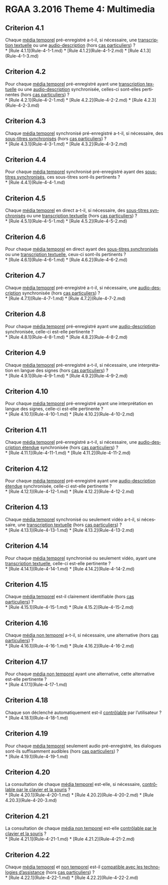 
# RGAA 3.2016 Theme 4: Multimedia

## Criterion 4.1
<div lang="fr">Chaque <a href="http://references.modernisation.gouv.fr/rgaa-accessibilite/glossaire.html#mdia-temporel-type-son-vido-et-synchronis">m&#xE9;dia temporel</a> pr&#xE9;-enregistr&#xE9; a-t-il, si n&#xE9;cessaire, une <a href="http://references.modernisation.gouv.fr/rgaa-accessibilite/glossaire.html#transcription-textuelle-media-temporel">transcription textuelle</a> ou une <a href="http://references.modernisation.gouv.fr/rgaa-accessibilite/glossaire.html#audiodescription-synchronise-media-temporel">audio-description</a> (hors <a href="http://references.modernisation.gouv.fr/rgaa-accessibilite/cas-particuliers.html#cp-4-1,4-2,4-3,4-5,4-7,4-9,4-11,4-13" title="Cas particuliers pour le crit&#xE8;re 4.2">cas particuliers</a>)&nbsp;?</div>
* [Rule 4.1.1](Rule-4-1-1.md)
* [Rule 4.1.2](Rule-4-1-2.md)
* [Rule 4.1.3](Rule-4-1-3.md)

## Criterion 4.2
<div lang="fr">Pour chaque <a href="http://references.modernisation.gouv.fr/rgaa-accessibilite/glossaire.html#mdia-temporel-type-son-vido-et-synchronis">m&#xE9;dia temporel</a> pr&#xE9;-enregistr&#xE9; ayant une <a href="http://references.modernisation.gouv.fr/rgaa-accessibilite/glossaire.html#transcription-textuelle-media-temporel">transcription textuelle</a> ou une <a href="http://references.modernisation.gouv.fr/rgaa-accessibilite/glossaire.html#audiodescription-synchronise-media-temporel">audio-description</a> synchronis&#xE9;e, celles-ci sont-elles pertinentes (hors <a href="http://references.modernisation.gouv.fr/rgaa-accessibilite/cas-particuliers.html#cp-4-1,4-2,4-3,4-5,4-7,4-9,4-11,4-13" title="Cas particuliers pour le crit&#xE8;re 4.2">cas particuliers</a>)&nbsp;?</div>
* [Rule 4.2.1](Rule-4-2-1.md)
* [Rule 4.2.2](Rule-4-2-2.md)
* [Rule 4.2.3](Rule-4-2-3.md)

## Criterion 4.3
<div lang="fr">Chaque <a href="http://references.modernisation.gouv.fr/rgaa-accessibilite/glossaire.html#mdia-temporel-type-son-vido-et-synchronis">m&#xE9;dia temporel</a> synchronis&#xE9; pr&#xE9;-enregistr&#xE9; a-t-il, si n&#xE9;cessaire, des <a href="http://references.modernisation.gouv.fr/rgaa-accessibilite/glossaire.html#soustitres-synchroniss-objet-multimdia">sous-titres synchronis&#xE9;s</a> (hors <a href="http://references.modernisation.gouv.fr/rgaa-accessibilite/cas-particuliers.html#cp-4-1,4-2,4-3,4-5,4-7,4-9,4-11,4-13" title="Cas particuliers pour le crit&#xE8;re 4.3">cas particuliers</a>)&nbsp;?</div>
* [Rule 4.3.1](Rule-4-3-1.md)
* [Rule 4.3.2](Rule-4-3-2.md)

## Criterion 4.4
<div lang="fr">Pour chaque <a href="http://references.modernisation.gouv.fr/rgaa-accessibilite/glossaire.html#mdia-temporel-type-son-vido-et-synchronis">m&#xE9;dia temporel</a> synchronis&#xE9; pr&#xE9;-enregistr&#xE9; ayant des <a href="http://references.modernisation.gouv.fr/rgaa-accessibilite/glossaire.html#soustitres-synchroniss-objet-multimdia">sous-titres synchronis&#xE9;s</a>, ces sous-titres sont-ils pertinents&nbsp;?</div>
* [Rule 4.4.1](Rule-4-4-1.md)

## Criterion 4.5
<div lang="fr">Chaque <a href="http://references.modernisation.gouv.fr/rgaa-accessibilite/glossaire.html#mdia-temporel-type-son-vido-et-synchronis">m&#xE9;dia temporel</a> en direct a-t-il, si n&#xE9;cessaire, des <a href="http://references.modernisation.gouv.fr/rgaa-accessibilite/glossaire.html#soustitres-synchroniss-objet-multimdia">sous-titres synchronis&#xE9;s</a> ou une <a href="http://references.modernisation.gouv.fr/rgaa-accessibilite/glossaire.html#transcription-textuelle-media-temporel">transcription textuelle</a> (hors <a href="http://references.modernisation.gouv.fr/rgaa-accessibilite/cas-particuliers.html#cp-4-1,4-2,4-3,4-5,4-7,4-9,4-11,4-13" title="Cas particuliers pour le crit&#xE8;re 4.5">cas particuliers</a>)&nbsp;?</div>
* [Rule 4.5.1](Rule-4-5-1.md)
* [Rule 4.5.2](Rule-4-5-2.md)

## Criterion 4.6
<div lang="fr">Pour chaque <a href="http://references.modernisation.gouv.fr/rgaa-accessibilite/glossaire.html#mdia-temporel-type-son-vido-et-synchronis">m&#xE9;dia temporel</a> en direct ayant des <a href="http://references.modernisation.gouv.fr/rgaa-accessibilite/glossaire.html#soustitres-synchroniss-objet-multimdia">sous-titres synchronis&#xE9;s</a> ou une <a href="http://references.modernisation.gouv.fr/rgaa-accessibilite/glossaire.html#transcription-textuelle-media-temporel">transcription textuelle</a>, ceux-ci sont-ils pertinents&nbsp;?</div>
* [Rule 4.6.1](Rule-4-6-1.md)
* [Rule 4.6.2](Rule-4-6-2.md)

## Criterion 4.7
<div lang="fr">Chaque <a href="http://references.modernisation.gouv.fr/rgaa-accessibilite/glossaire.html#mdia-temporel-type-son-vido-et-synchronis">m&#xE9;dia temporel</a> pr&#xE9;-enregistr&#xE9; a-t-il, si n&#xE9;cessaire, une <a href="http://references.modernisation.gouv.fr/rgaa-accessibilite/glossaire.html#audiodescription-synchronise-media-temporel">audio-description</a> synchronis&#xE9;e (hors <a href="http://references.modernisation.gouv.fr/rgaa-accessibilite/cas-particuliers.html#cp-4-1,4-2,4-3,4-5,4-7,4-9,4-11,4-13" title="Cas particuliers pour le crit&#xE8;re 4.7">cas particuliers</a>)&nbsp;?</div>
* [Rule 4.7.1](Rule-4-7-1.md)
* [Rule 4.7.2](Rule-4-7-2.md)

## Criterion 4.8
<div lang="fr">Pour chaque <a href="http://references.modernisation.gouv.fr/rgaa-accessibilite/glossaire.html#mdia-temporel-type-son-vido-et-synchronis">m&#xE9;dia temporel</a> pr&#xE9;-enregistr&#xE9; ayant une <a href="http://references.modernisation.gouv.fr/rgaa-accessibilite/glossaire.html#audiodescription-synchronise-media-temporel">audio-description</a> synchronis&#xE9;e, celle-ci est-elle pertinente&nbsp;?</div>
* [Rule 4.8.1](Rule-4-8-1.md)
* [Rule 4.8.2](Rule-4-8-2.md)

## Criterion 4.9
<div lang="fr">Chaque <a href="http://references.modernisation.gouv.fr/rgaa-accessibilite/glossaire.html#mdia-temporel-type-son-vido-et-synchronis">m&#xE9;dia temporel</a> pr&#xE9;-enregistr&#xE9; a-t-il, si n&#xE9;cessaire, une interpr&#xE9;tation en langue des signes (hors <a href="http://references.modernisation.gouv.fr/rgaa-accessibilite/cas-particuliers.html#cp-4-1,4-2,4-3,4-5,4-7,4-9,4-11,4-13" title="Cas particuliers pour le crit&#xE8;re 4.9">cas particuliers</a>)&nbsp;?</div>
* [Rule 4.9.1](Rule-4-9-1.md)
* [Rule 4.9.2](Rule-4-9-2.md)

## Criterion 4.10
<div lang="fr">Pour chaque <a href="http://references.modernisation.gouv.fr/rgaa-accessibilite/glossaire.html#mdia-temporel-type-son-vido-et-synchronis">m&#xE9;dia temporel</a> pr&#xE9;-enregistr&#xE9; ayant une interpr&#xE9;tation en langue des signes, celle-ci est-elle pertinente&nbsp;?</div>
* [Rule 4.10.1](Rule-4-10-1.md)
* [Rule 4.10.2](Rule-4-10-2.md)

## Criterion 4.11
<div lang="fr">Chaque <a href="http://references.modernisation.gouv.fr/rgaa-accessibilite/glossaire.html#mdia-temporel-type-son-vido-et-synchronis">m&#xE9;dia temporel</a> pr&#xE9;-enregistr&#xE9; a-t-il, si n&#xE9;cessaire, une <a href="http://references.modernisation.gouv.fr/rgaa-accessibilite/glossaire.html#audiodescription-tendue">audio-description &#xE9;tendue</a> synchronis&#xE9;e (hors <a href="http://references.modernisation.gouv.fr/rgaa-accessibilite/cas-particuliers.html#cp-4-1,4-2,4-3,4-5,4-7,4-9,4-11,4-13" title="Cas particuliers pour le crit&#xE8;re 4.11">cas particuliers</a>)&nbsp;?</div>
* [Rule 4.11.1](Rule-4-11-1.md)
* [Rule 4.11.2](Rule-4-11-2.md)

## Criterion 4.12
<div lang="fr">Pour chaque <a href="http://references.modernisation.gouv.fr/rgaa-accessibilite/glossaire.html#mdia-temporel-type-son-vido-et-synchronis">m&#xE9;dia temporel</a> pr&#xE9;-enregistr&#xE9; ayant une <a href="http://references.modernisation.gouv.fr/rgaa-accessibilite/glossaire.html#audiodescription-tendue">audio-description &#xE9;tendue</a> synchronis&#xE9;e, celle-ci est-elle pertinente&nbsp;?</div>
* [Rule 4.12.1](Rule-4-12-1.md)
* [Rule 4.12.2](Rule-4-12-2.md)

## Criterion 4.13
<div lang="fr">Chaque <a href="http://references.modernisation.gouv.fr/rgaa-accessibilite/glossaire.html#mdia-temporel-type-son-vido-et-synchronis">m&#xE9;dia temporel</a> synchronis&#xE9; ou seulement vid&#xE9;o a-t-il, si n&#xE9;cessaire, une <a href="http://references.modernisation.gouv.fr/rgaa-accessibilite/glossaire.html#transcription-textuelle-media-temporel">transcription textuelle</a> (hors <a href="http://references.modernisation.gouv.fr/rgaa-accessibilite/cas-particuliers.html#cp-4-1,4-2,4-3,4-5,4-7,4-9,4-11,4-13" title="Cas particuliers pour le crit&#xE8;re 4.13">cas particuliers</a>)&nbsp;?</div>
* [Rule 4.13.1](Rule-4-13-1.md)
* [Rule 4.13.2](Rule-4-13-2.md)

## Criterion 4.14
<div lang="fr">Pour chaque <a href="http://references.modernisation.gouv.fr/rgaa-accessibilite/glossaire.html#mdia-temporel-type-son-vido-et-synchronis">m&#xE9;dia temporel</a> synchronis&#xE9; ou seulement vid&#xE9;o, ayant une <a href="http://references.modernisation.gouv.fr/rgaa-accessibilite/glossaire.html#transcription-textuelle-media-temporel">transcription textuelle</a>, celle-ci est-elle pertinente&nbsp;?</div>
* [Rule 4.14.1](Rule-4-14-1.md)
* [Rule 4.14.2](Rule-4-14-2.md)

## Criterion 4.15
<div lang="fr">Chaque <a href="http://references.modernisation.gouv.fr/rgaa-accessibilite/glossaire.html#mdia-temporel-type-son-vido-et-synchronis">m&#xE9;dia temporel</a> est-il clairement identifiable (hors <a href="http://references.modernisation.gouv.fr/rgaa-accessibilite/cas-particuliers.html#cp-4-15" title="Cas particuliers pour le crit&#xE8;re 4.15">cas particuliers</a>)&nbsp;?</div>
* [Rule 4.15.1](Rule-4-15-1.md)
* [Rule 4.15.2](Rule-4-15-2.md)

## Criterion 4.16
<div lang="fr">Chaque <a href="http://references.modernisation.gouv.fr/rgaa-accessibilite/glossaire.html#mdia-non-temporel">m&#xE9;dia non temporel</a> a-t-il, si n&#xE9;cessaire, une alternative (hors <a href="http://references.modernisation.gouv.fr/rgaa-accessibilite/cas-particuliers.html#cp-4-16" title="Cas particuliers pour le crit&#xE8;re 4.16">cas particuliers</a>)&nbsp;?</div>
* [Rule 4.16.1](Rule-4-16-1.md)
* [Rule 4.16.2](Rule-4-16-2.md)

## Criterion 4.17
<div lang="fr">Pour chaque <a href="http://references.modernisation.gouv.fr/rgaa-accessibilite/glossaire.html#mdia-non-temporel">m&#xE9;dia non temporel</a> ayant une alternative, cette alternative est-elle pertinente&nbsp;?</div>
* [Rule 4.17.1](Rule-4-17-1.md)

## Criterion 4.18
<div lang="fr">Chaque son d&#xE9;clench&#xE9; automatiquement est-il <a href="http://references.modernisation.gouv.fr/rgaa-accessibilite/glossaire.html#controle-son">contr&#xF4;lable</a> par l&#x2019;utilisateur&nbsp;?</div>
* [Rule 4.18.1](Rule-4-18-1.md)

## Criterion 4.19
<div lang="fr">Pour chaque <a href="http://references.modernisation.gouv.fr/rgaa-accessibilite/glossaire.html#mdia-temporel-type-son-vido-et-synchronis">m&#xE9;dia temporel</a> seulement audio pr&#xE9;-enregistr&#xE9;, les dialogues sont-ils suffisamment audibles (hors <a href="http://references.modernisation.gouv.fr/rgaa-accessibilite/cas-particuliers.html#cp-4-19" title="Cas particuliers pour le crit&#xE8;re 4.19">cas particuliers</a>)&nbsp;?</div>
* [Rule 4.19.1](Rule-4-19-1.md)

## Criterion 4.20
<div lang="fr">La consultation de chaque <a href="http://references.modernisation.gouv.fr/rgaa-accessibilite/glossaire.html#mdia-temporel-type-son-vido-et-synchronis">m&#xE9;dia temporel</a> est-elle, si n&#xE9;cessaire, <a href="http://references.modernisation.gouv.fr/rgaa-accessibilite/glossaire.html#accessible-et-activable-par-le-clavier-et-la-souris">contr&#xF4;lable par le clavier et la souris</a>&nbsp;?</div>
* [Rule 4.20.1](Rule-4-20-1.md)
* [Rule 4.20.2](Rule-4-20-2.md)
* [Rule 4.20.3](Rule-4-20-3.md)

## Criterion 4.21
<div lang="fr">La consultation de chaque <a href="http://references.modernisation.gouv.fr/rgaa-accessibilite/glossaire.html#mdia-non-temporel">m&#xE9;dia non temporel</a> est-elle <a href="http://references.modernisation.gouv.fr/rgaa-accessibilite/glossaire.html#accessible-et-activable-par-le-clavier-et-la-souris">contr&#xF4;lable par le clavier et la souris</a>&nbsp;?</div>
* [Rule 4.21.1](Rule-4-21-1.md)
* [Rule 4.21.2](Rule-4-21-2.md)

## Criterion 4.22
<div lang="fr">Chaque <a href="http://references.modernisation.gouv.fr/rgaa-accessibilite/glossaire.html#mdia-temporel-type-son-vido-et-synchronis">m&#xE9;dia temporel</a> et <a href="http://references.modernisation.gouv.fr/rgaa-accessibilite/glossaire.html#mdia-non-temporel">non temporel</a> est-il <a href="http://references.modernisation.gouv.fr/rgaa-accessibilite/glossaire.html#compatible-avec-les-technologies-dassistance">compatible avec les technologies d&#x2019;assistance</a> (hors <a href="http://references.modernisation.gouv.fr/rgaa-accessibilite/cas-particuliers.html#cp-4-22" title="Cas particuliers pour le crit&#xE8;re 4.22">cas particuliers</a>)&nbsp;?</div>
* [Rule 4.22.1](Rule-4-22-1.md)
* [Rule 4.22.2](Rule-4-22-2.md)


